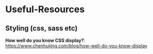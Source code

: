 # Useful-Resources

## Styling (css, sass etc)
**How well do you know CSS display?**: https://www.chenhuijing.com/blog/how-well-do-you-know-display

